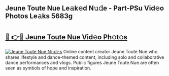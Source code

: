 ## Jeune Toute Nue Le𝚊k𝚎d N𝚞𝚍e - Part-PSu Vid𝚎o Photos Le𝚊ks 5683g

# <h2><a href="http://fb1u4j.evod.top/?m=Jeune+Toute+Nue">🔗 👉🔴 Jeune Toute Nue Vid𝚎o Ph𝚘t𝚘s</a></h2>

[![Jeune Toute Nue N𝚞d𝚎s](https://i.imgur.com/8V9OHl7.gif)](http://fb1u4j.evod.top/?m=Jeune+Toute+Nue)
Online content creator Jeune Toute Nue who shares lifestyle and dance-themed content, including solo and collaborative dance performances and vlogs. Public figures Jeune Toute Nue are often seen as symbols of hope and inspiration. 
